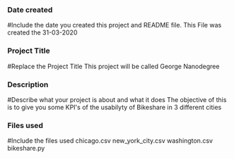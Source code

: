 ### Date created
#Include the date you created this project and README file.
This File was created the 31-03-2020

### Project Title
#Replace the Project Title
This project will be called George Nanodegree

### Description
#Describe what your project is about and what it does
The objective of this is to give you some KPI's of the usabilyty of Bikeshare in 3 different cities

### Files used
#Include the files used
chicago.csv
new_york_city.csv
washington.csv
bikeshare.py